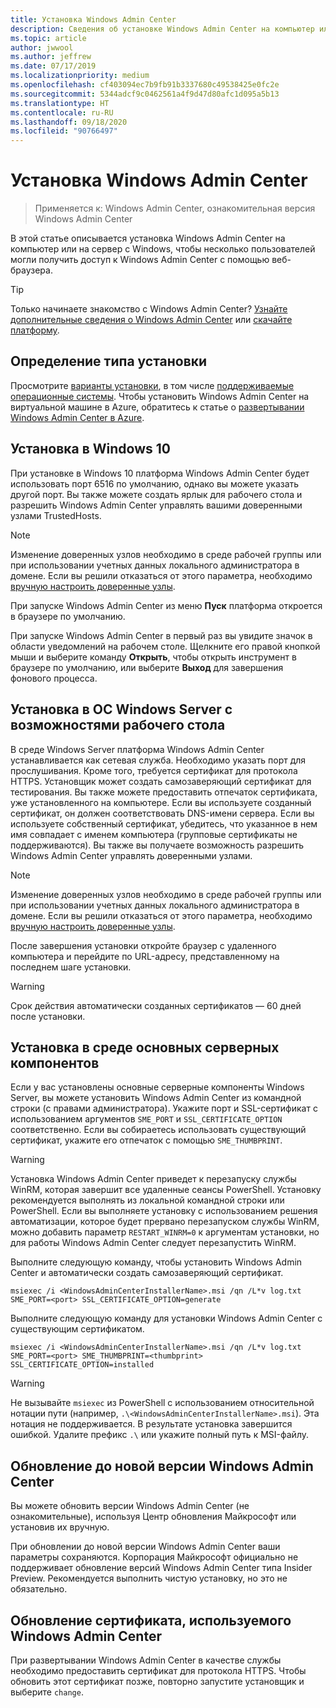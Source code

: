 ```yaml
---
title: Установка Windows Admin Center
description: Сведения об установке Windows Admin Center на компьютер или на сервер с Windows, чтобы несколько пользователей могли получить доступ к Windows Admin Center с помощью веб-браузера.
ms.topic: article
author: jwwool
ms.author: jeffrew
ms.date: 07/17/2019
ms.localizationpriority: medium
ms.openlocfilehash: cf403094ec7b9fb91b3337680c49538425e0fc2e
ms.sourcegitcommit: 5344adcf9c0462561a4f9d47d80afc1d095a5b13
ms.translationtype: HT
ms.contentlocale: ru-RU
ms.lasthandoff: 09/18/2020
ms.locfileid: "90766497"
---
```

# <a name="install-windows-admin-center"></a>Установка Windows Admin Center

> Применяется к: Windows Admin Center, ознакомительная версия Windows Admin Center

В этой статье описывается установка Windows Admin Center на компьютер или на сервер с Windows, чтобы несколько пользователей могли получить доступ к Windows Admin Center с помощью веб-браузера.

> [!Tip]
> Только начинаете знакомство с Windows Admin Center?
> [Узнайте дополнительные сведения о Windows Admin Center](../overview.md) или [скачайте платформу](../overview.md).

## <a name="determine-your-installation-type"></a>Определение типа установки

Просмотрите [варианты установки](../plan/installation-options.md), в том числе [поддерживаемые операционные системы](../plan/installation-options.md#installation-supported-operating-systems). Чтобы установить Windows Admin Center на виртуальной машине в Azure, обратитесь к статье о [развертывании Windows Admin Center в Azure](../azure/deploy-wac-in-azure.md).

## <a name="install-on-windows-10"></a>Установка в Windows 10

При установке в Windows 10 платформа Windows Admin Center будет использовать порт 6516 по умолчанию, однако вы можете указать другой порт. Вы также можете создать ярлык для рабочего стола и разрешить Windows Admin Center управлять вашими доверенными узлами TrustedHosts.

> [!NOTE]
> Изменение доверенных узлов необходимо в среде рабочей группы или при использовании учетных данных локального администратора в домене. Если вы решили отказаться от этого параметра, необходимо [вручную настроить доверенные узлы](../support/troubleshooting.md#configure-trustedhosts).

При запуске Windows Admin Center из меню **Пуск** платформа откроется в браузере по умолчанию.

При запуске Windows Admin Center в первый раз вы увидите значок в области уведомлений на рабочем столе. Щелкните его правой кнопкой мыши и выберите команду **Открыть**, чтобы открыть инструмент в браузере по умолчанию, или выберите **Выход** для завершения фонового процесса.

## <a name="install-on-windows-server-with-desktop-experience"></a>Установка в ОС Windows Server с возможностями рабочего стола

В среде Windows Server платформа Windows Admin Center устанавливается как сетевая служба. Необходимо указать порт для прослушивания. Кроме того, требуется сертификат для протокола HTTPS. Установщик может создать самозаверяющий сертификат для тестирования. Вы также можете предоставить отпечаток сертификата, уже установленного на компьютере. Если вы используете созданный сертификат, он должен соответствовать DNS-имени сервера. Если вы используете собственный сертификат, убедитесь, что указанное в нем имя совпадает с именем компьютера (групповые сертификаты не поддерживаются). Вы также вы получаете возможность разрешить Windows Admin Center управлять доверенными узлами.

> [!NOTE]
> Изменение доверенных узлов необходимо в среде рабочей группы или при использовании учетных данных локального администратора в домене. Если вы решили отказаться от этого параметра, необходимо [вручную настроить доверенные узлы](../support/troubleshooting.md#configure-trustedhosts).

После завершения установки откройте браузер с удаленного компьютера и перейдите по URL-адресу, представленному на последнем шаге установки.

> [!WARNING]
> Срок действия автоматически созданных сертификатов — 60 дней после установки.

## <a name="install-on-server-core"></a>Установка в среде основных серверных компонентов

Если у вас установлены основные серверные компоненты Windows Server, вы можете установить Windows Admin Center из командной строки (с правами администратора). Укажите порт и SSL-сертификат с использованием аргументов `SME_PORT` и `SSL_CERTIFICATE_OPTION` соответственно. Если вы собираетесь использовать существующий сертификат, укажите его отпечаток с помощью `SME_THUMBPRINT`.

> [!WARNING]
> Установка Windows Admin Center приведет к перезапуску службы WinRM, которая завершит все удаленные сеансы PowerShell. Установку рекомендуется выполнять из локальной командной строки или PowerShell. Если вы выполняете установку с использованием решения автоматизации, которое будет прервано перезапуском службы WinRM, можно добавить параметр ```RESTART_WINRM=0``` к аргументам установки, но для работы Windows Admin Center следует перезапустить WinRM.

Выполните следующую команду, чтобы установить Windows Admin Center и автоматически создать самозаверяющий сертификат.

```
msiexec /i <WindowsAdminCenterInstallerName>.msi /qn /L*v log.txt SME_PORT=<port> SSL_CERTIFICATE_OPTION=generate
```

Выполните следующую команду для установки Windows Admin Center с существующим сертификатом.

```
msiexec /i <WindowsAdminCenterInstallerName>.msi /qn /L*v log.txt SME_PORT=<port> SME_THUMBPRINT=<thumbprint> SSL_CERTIFICATE_OPTION=installed
```

> [!WARNING]
> Не вызывайте `msiexec` из PowerShell с использованием относительной нотации пути (например, `.\<WindowsAdminCenterInstallerName>.msi`). Эта нотация не поддерживается. В результате установка завершится ошибкой. Удалите префикс `.\` или укажите полный путь к MSI-файлу.

## <a name="upgrading-to-a-new-version-of-windows-admin-center"></a>Обновление до новой версии Windows Admin Center

Вы можете обновить версии Windows Admin Center (не ознакомительные), используя Центр обновления Майкрософт или установив их вручную.

При обновлении до новой версии Windows Admin Center ваши параметры сохраняются. Корпорация Майкрософт официально не поддерживает обновление версий Windows Admin Center типа Insider Preview. Рекомендуется выполнить чистую установку, но это не обязательно.

## <a name="updating-the-certificate-used-by-windows-admin-center"></a>Обновление сертификата, используемого Windows Admin Center

При развертывании Windows Admin Center в качестве службы необходимо предоставить сертификат для протокола HTTPS. Чтобы обновить этот сертификат позже, повторно запустите установщик и выберите ```change```.
